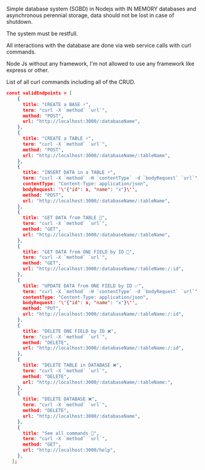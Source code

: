 Simple database system (SGBD) in Nodejs with IN MEMORY databases and asynchronous perennial storage, data should not be lost in case of shutdown.

The system must be restfull.

All interactions with the database are done via web service calls with curl commands.

Node Js without any framework, I'm not allowed to use any framework like express or other.

List of all curl commands including all of the CRUD.

```json
const validEndpoints = [
    {
      title: "CREATE a BASE ⚡",
      term: "curl -X `method` `url`",
      method: "POST",
      url: "http://localhost:3000/:databaseName",
    },
    {
      title: "CREATE a TABLE ⚡",
      term: "curl -X `method` `url`",
      method: "POST",
      url: "http://localhost:3000/:databaseName/:tableName",
    },
    {
      title: "INSERT DATA in a TABLE ⚡",
      term: "curl -X `method` -H `contentType` -d `bodyRequest` `url`",
      contentType: "Content-Type: application/json",
      bodyRequest: '\'{"id": x, "name": "x"}\'',
      method: "POST",
      url: "http://localhost:3000/:databaseName/:tableName",
    },
    {
      title: "GET DATA from TABLE 👀",
      term: "curl -X `method` `url`",
      method: "GET",
      url: "http://localhost:3000/:databaseName/:tableName",
    },
    {
      title: "GET DATA from ONE FIELD by ID 👀",
      term: "curl -X `method` `url`",
      method: "GET",
      url: "http://localhost:3000/:databaseName/:tableName:/:id",
    },
    {
      title: "UPDATE DATA from ONE FIELD by ID ✅",
      term: "curl -X `method` -H `contentType` -d `bodyRequest` `url`",
      contentType: "Content-Type: application/json",
      bodyRequest: '\'{"id": x, "name": "x"}\'',
      method: "PUT",
      url: "http://localhost:3000/:databaseName/:tableName:/:id",
    },
    {
      title: "DELETE ONE FIELD by ID ❌",
      term: "curl -X `method` `url`",
      method: "DELETE",
      url: "http://localhost:3000/:databaseName/:tableName:/:id",
    },
    {
      title: "DELETE TABLE in DATABASE ❌",
      term: "curl -X `method` `url`",
      method: "DELETE",
      url: "http://localhost:3000/:databaseName/:tableName:",
    },
    {
      title: "DELETE DATABASE ❌",
      term: "curl -X `method` `url`",
      method: "DELETE",
      url: "http://localhost:3000/:databaseName",
    },
    {
      title: "See all commands 👀",
      term: "curl -X `method` `url`",
      method: "GET",
      url: "http://localhost:3000/help",
    },
  ];
```
